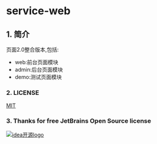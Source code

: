 # service-web
## 1. 简介
页面2.0整合版本,包括:
- web:前台页面模块
- admin:后台页面模块
- demo:测试页面模块

### 2. LICENSE
[MIT](https://en.wikipedia.org/wiki/MIT_License)

### 3. Thanks for free JetBrains Open Source license
[![idea开源logo](https://www.jetbrains.com/favicon-32x32.png "idea")](https://www.jetbrains.com/)